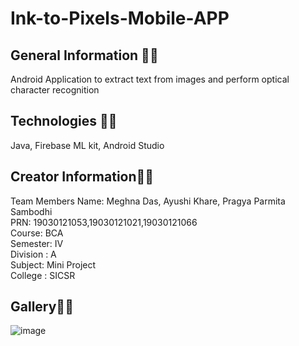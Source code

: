 # Ink-to-Pixels-Mobile-APP


## General Information 🤷‍♀️
Android Application to extract text from images and perform optical character recognition

## Technologies 👩‍💻
Java, Firebase ML kit, Android Studio

## Creator Information👩‍💻
Team Members Name: Meghna Das, Ayushi Khare, Pragya Parmita Sambodhi<br>
PRN: 19030121053,19030121021,19030121066 <br>
Course: BCA<br>
Semester: IV<br>
Division : A<br>
Subject: Mini Project<br>
College : SICSR

## Gallery🤷‍♀️
![image](https://user-images.githubusercontent.com/55181652/118771021-a277c080-b89f-11eb-8c00-cea3eadc0509.png)

